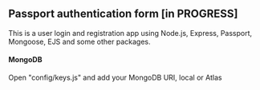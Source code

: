 Passport authentication form [in PROGRESS]
------------------------------
This is a user login and registration app using Node.js, Express, Passport, Mongoose, EJS and some other packages.


#### MongoDB
Open "config/keys.js" and add your MongoDB URI, local or Atlas
